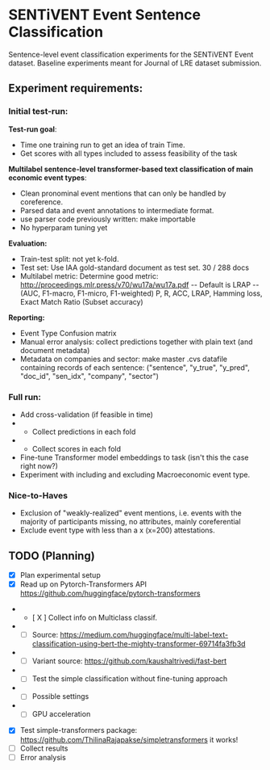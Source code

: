 # SENTiVENT Event Sentence Classification
Sentence-level event classification experiments for the SENTiVENT Event dataset.
Baseline experiments meant for Journal of LRE dataset submission.

## Experiment requirements:
### Initial test-run:
**Test-run goal**:
- Time one training run to get an idea of train Time.
- Get scores with all types included to assess feasibility of the task

**Multilabel sentence-level transformer-based text classification of main economic event types**:
- Clean pronominal event mentions that can only be handled by coreference.
- Parsed data and event annotations to intermediate format.
- use parser code previously written: make importable
- No hyperparam tuning yet

**Evaluation:**
- Train-test split: not yet k-fold.
- Test set: Use IAA gold-standard document as test set. 30 / 288 docs
- Multilabel metric: Determine good metric: http://proceedings.mlr.press/v70/wu17a/wu17a.pdf
-- Default is LRAP
-- (AUC, F1-macro, F1-micro, F1-weighted) P, R, ACC, LRAP, Hamming loss, Exact Match Ratio (Subset accuracy)

**Reporting:**
- Event Type Confusion matrix
- Manual error analysis: collect predictions together with plain text (and document metadata)
- Metadata on companies and sector: make master .cvs datafile containing records of each sentence: ("sentence", "y_true", "y_pred", "doc_id", "sen_idx", "company", "sector")

### Full run:
- Add cross-validation (if feasible in time)
- - Collect predictions in each fold
- - Collect scores in each fold
- Fine-tune Transformer model embeddings to task (isn't this the case right now?)
- Experiment with including and excluding Macroeconomic event type.

### Nice-to-Haves
- Exclusion of "weakly-realized" event mentions, i.e. events with the majority of participants missing, no attributes, mainly coreferential
- Exclude event type with less than a x (x=200) attestations.

## TODO (Planning)
- [X] Plan experimental setup
- [X] Read up on Pytorch-Transformers API https://github.com/huggingface/pytorch-transformers
- - [ X ] Collect info on Multiclass classif.
- - [ ] Source: https://medium.com/huggingface/multi-label-text-classification-using-bert-the-mighty-transformer-69714fa3fb3d
- - [ ] Variant source: https://github.com/kaushaltrivedi/fast-bert
- - [ ] Test the simple classification without fine-tuning approach
- - [ ] Possible settings
- - [ ] GPU acceleration
- [X] Test simple-transformers package: https://github.com/ThilinaRajapakse/simpletransformers it works!
- [ ] Collect results
- [ ] Error analysis
